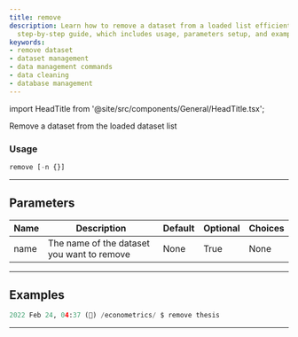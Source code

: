 ```yaml
---
title: remove
description: Learn how to remove a dataset from a loaded list efficiently using our
  step-by-step guide, which includes usage, parameters setup, and examples.
keywords:
- remove dataset
- dataset management
- data management commands
- data cleaning
- database management
---
```


import HeadTitle from '@site/src/components/General/HeadTitle.tsx';

<HeadTitle title="econometrics /remove - Reference | OpenBB Terminal Docs" />

Remove a dataset from the loaded dataset list

### Usage

```python
remove [-n {}]
```

---

## Parameters

| Name | Description | Default | Optional | Choices |
| ---- | ----------- | ------- | -------- | ------- |
| name | The name of the dataset you want to remove | None | True | None |


---

## Examples

```python
2022 Feb 24, 04:37 (🦋) /econometrics/ $ remove thesis
```
---
